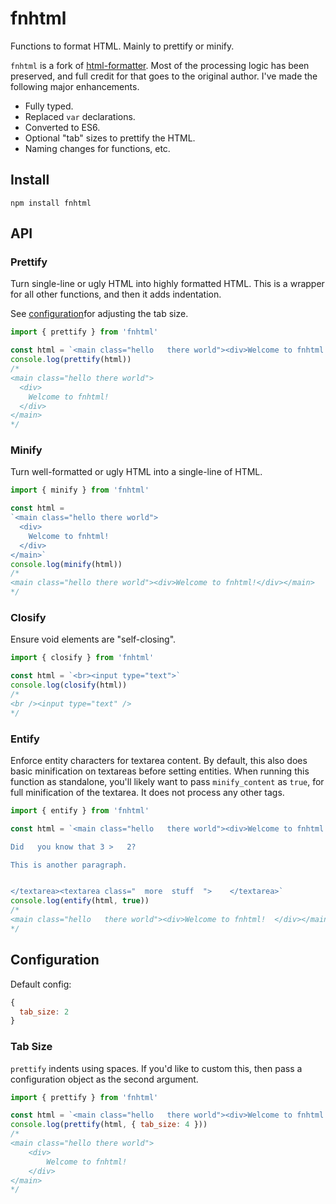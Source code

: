 # fnhtml
Functions to format HTML. Mainly to prettify or minify.

`fnhtml` is a fork of [html-formatter](https://github.com/uznam8x/html-formatter/tree/master). Most of the processing logic has been preserved, and full credit for that goes to the original author. I've made the following major enhancements.

- Fully typed.
- Replaced `var` declarations.
- Converted to ES6.
- Optional "tab" sizes to prettify the HTML.
- Naming changes for functions, etc.

## Install

`npm install fnhtml`

## API

### Prettify
Turn single-line or ugly HTML into highly formatted HTML. This is a wrapper for all other functions, and then it adds indentation.

See [configuration](#configuration)for adjusting the tab size.

```js
import { prettify } from 'fnhtml'

const html = `<main class="hello   there world"><div>Welcome to fnhtml!  </div></main>`
console.log(prettify(html))
/*
<main class="hello there world">
  <div>
    Welcome to fnhtml!
  </div>
</main>
*/
```

### Minify
Turn well-formatted or ugly HTML into a single-line of HTML.

```js
import { minify } from 'fnhtml'

const html = 
`<main class="hello there world">
  <div>
    Welcome to fnhtml!
  </div>
</main>`
console.log(minify(html))
/*
<main class="hello there world"><div>Welcome to fnhtml!</div></main>
*/
```

### Closify
Ensure void elements are "self-closing".

```js
import { closify } from 'fnhtml'

const html = `<br><input type="text">`
console.log(closify(html))
/*
<br /><input type="text" />
*/
```

### Entify
Enforce entity characters for textarea content. By default, this also does basic minification on textareas before setting entities. When running this function as standalone, you'll likely want to pass `minify_content` as `true`, for full minification of the textarea. It does not process any other tags.

```js
import { entify } from 'fnhtml'

const html = `<main class="hello   there world"><div>Welcome to fnhtml!  </div></main><textarea  >

Did   you know that 3 >   2?

This is another paragraph.   


</textarea><textarea class="  more  stuff  ">    </textarea>`
console.log(entify(html, true))
/*
<main class="hello   there world"><div>Welcome to fnhtml!  </div></main><textarea>Did you know that 3 &gt; 2?&#13;&#13;This is another paragraph.</textarea><textarea class="more stuff"></textarea>
*/
```

## Configuration
Default config:
```js
{
  tab_size: 2
}
```

### Tab Size
`prettify` indents using spaces. If you'd like to custom this, then pass a configuration object as the second argument.

```js
import { prettify } from 'fnhtml'

const html = `<main class="hello   there world"><div>Welcome to fnhtml!  </div></main>`
console.log(prettify(html, { tab_size: 4 }))
/*
<main class="hello there world">
    <div>
        Welcome to fnhtml!
    </div>
</main>
*/
```
